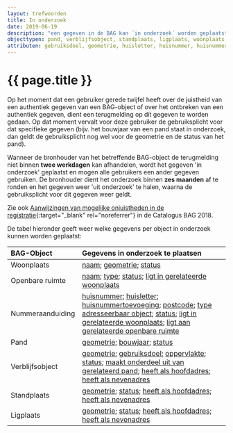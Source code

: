 ```yaml
---
layout: trefwoorden
title: In onderzoek
date: 2019-06-19
description: "een gegeven in de BAG kan ´in onderzoek´ worden geplaatst als er gerede twijfel bestaat over de juistheid van het gegeven"
objecttypen: pand, verblijfsobject, standplaats, ligplaats, woonplaats, openbare ruimte, nummeraanduiding
attributen: gebruiksdoel, geometrie, huisletter, huisnummer, huisnummertoevoeging, naam, oorspronkelijk bouwjaar, oppervlakte, postcode, status, type, type adresseerbaar object
---
```


# {{ page.title }}

Op het moment dat een gebruiker gerede twijfel heeft over de juistheid van een authentiek gegeven van een BAG-object of over het ontbreken van een authentiek gegeven, dient een terugmelding op dit gegeven te worden gedaan. Op dat moment vervalt voor deze gebruiker de gebruiksplicht voor dat specifieke gegeven (bijv. het bouwjaar van een pand staat in onderzoek, dan geldt de gebruiksplicht nog wel voor de geometrie en de status van het pand). 

Wanneer de bronhouder van het betreffende BAG-object de terugmelding niet binnen **twee werkdagen** kan afhandelen, wordt het gegeven 'in onderzoek' geplaatst en mogen alle gebruikers een ander gegeven gebruiken. De bronhouder dient het onderzoek binnen **zes maanden** af te ronden en het gegeven weer 'uit onderzoek' te halen, waarna de gebruiksplicht voor dit gegeven weer geldt.

Zie ook [Aanwijzingen van mogelijke onjuistheden in de registratie](https://imbag.github.io/catalogus/hoofdstukken/gegevenskwaliteit#48-aanwijzingen-van-mogelijke-onjuistheden-in-de-registratie){:target="_blank" rel="noreferrer"} in de Catalogus BAG 2018.

De tabel hieronder geeft weer welke gegevens per object in onderzoek kunnen worden geplaatst:

|BAG-Object |Gegevens in onderzoek te plaatsen | 
|:--- |:--- |
| Woonplaats | [naam]({{-site.baseurl-}}/attributen/naam); [geometrie]({{-site.baseurl-}}/attributen/geometrie); [status]({{-site.baseurl-}}/attributen/status) | 
| Openbare ruimte| [naam]({{-site.baseurl-}}/attributen/naam); [type]({{-site.baseurl-}}/attributen/type); [status]({{-site.baseurl-}}/attributen/status); [ligt in gerelateerde woonplaats]({{-site.baseurl-}}/relaties/ligt-in) | 
| Nummeraanduiding| [huisnummer]({{-site.baseurl-}}/attributen/huisnummer); [huisletter]({{-site.baseurl-}}/attributen/huisletter); [huisnummertoevoeging]({{-site.baseurl-}}/attributen/huisnummertoevoeging); [postcode]({{-site.baseurl-}}/attributen/postcode); [type adresseerbaar object]({{-site.baseurl-}}/attributen/type-adresseerbaar-object); [status]({{-site.baseurl-}}/attributen/status); [ligt in gerelateerde woonplaats]({{-site.baseurl-}}/relaties/ligt-in); [ligt aan gerelateerde openbare ruimte]({{-site.baseurl-}}/relaties/ligt-aan) | 
| Pand| [geometrie]({{-site.baseurl-}}/attributen/geometrie); [bouwjaar]({{-site.baseurl-}}/attributen/oorspronkelijk-bouwjaar); [status]({{-site.baseurl-}}/attributen/status) | 
| Verblijfsobject| [geometrie]({{-site.baseurl-}}/attributen/geometrie); [gebruiksdoel]({{-site.baseurl-}}/attributen/gebruiksdoel); [oppervlakte]({{-site.baseurl-}}/attributen/oppervlakte); [status]({{-site.baseurl-}}/attributen/status); [maakt onderdeel uit van gerelateerd pand]({{-site.baseurl-}}/relaties/maakt-deel-uit-van); [heeft als hoofdadres]({{-site.baseurl-}}/relaties/heeft-als-hoofdadres); [heeft als nevenadres]({{-site.baseurl-}}/relaties/heeft-als-nevenadres) | 
| Standplaats| [geometrie]({{-site.baseurl-}}/attributen/geometrie); [status]({{-site.baseurl-}}/attributen/status); [heeft als hoofdadres]({{-site.baseurl-}}/relaties/heeft-als-hoofdadres); [heeft als nevenadres]({{-site.baseurl-}}/relaties/heeft-als-nevenadres) | 
| Ligplaats| [geometrie]({{-site.baseurl-}}/attributen/geometrie); [status]({{-site.baseurl-}}/attributen/status); [heeft als hoofdadres]({{-site.baseurl-}}/relaties/heeft-als-hoofdadres); [heeft als nevenadres]({{-site.baseurl-}}/relaties/heeft-als-nevenadres) | 
